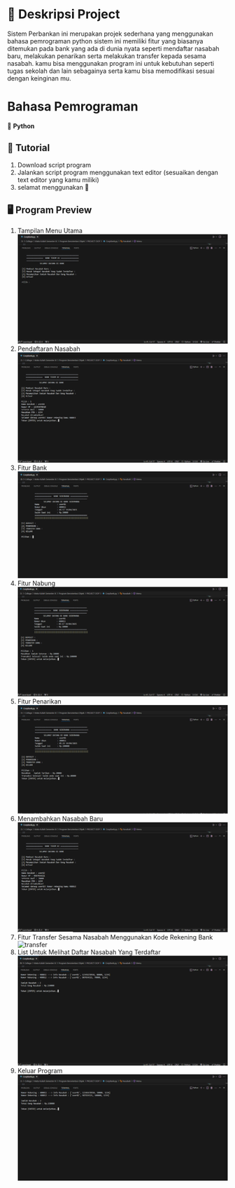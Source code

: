 # 🧠   Deskripsi Project 
Sistem Perbankan ini merupakan projek sederhana yang menggunakan bahasa pemrograman python sistem ini memiliki fitur yang biasanya ditemukan pada bank yang ada di dunia nyata seperti mendaftar nasabah baru, melakukan penarikan serta melakukan transfer kepada sesama nasabah. kamu bisa menggunakan program ini untuk kebutuhan seperti tugas sekolah dan lain sebagainya serta kamu bisa memodifikasi sesuai dengan keinginan mu.

# Bahasa Pemrograman 
🐍 **Python**    

## 🚀 Tutorial 

1. Download script program
2. Jalankan script program menggunakan text editor (sesuaikan dengan text editor yang kamu miliki) 
3. selamat menggunakan 🙌

## 🖥️ Program Preview 
1. Tampilan Menu Utama
![Tampilan Utama](assets/tampilan_awal.PNG)
2. Pendaftaran Nasabah
![Nasabah Baru](assets/pembuatan_nasabah_baru.PNG)
3. Fitur Bank
![FiturBank](assets/fitur_bank.PNG)
4. Fitur Nabung
![Nabung](assets/fitur_nabung.PNG)
5. Fitur Penarikan
![Penarikan](assets/fitur_penarikan.PNG)
6. Menambahkan Nasabah Baru
![Nasabah Baru](assets/nasabah_baru.PNG)
7. Fitur Transfer Sesama Nasabah Menggunakan Kode Rekening Bank
![transfer](assets/fitur_transfer.PNG)
8. List Untuk Melihat Daftar Nasabah Yang Terdaftar
![Daftar Nasabah](assets/daftar_nasabah.PNG)
9. Keluar Program
![Exit](assets/exit.PNG)
